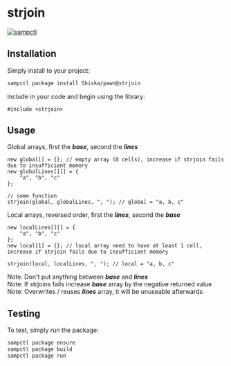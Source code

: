 # strjoin

[![sampctl](https://shields.southcla.ws/badge/sampctl-strjoin-2f2f2f.svg?style=for-the-badge)](https://github.com/Shiska/pawn/tree/strjoin)

## Installation

Simply install to your project:

```bash
sampctl package install Shiska/pawn@strjoin
```

Include in your code and begin using the library:

```pawn
#include <strjoin>
```

## Usage

Global arrays, first the **_base_**, second the **_lines_**

```pawn
new global[] = {}; // empty array (0 cells), increase if strjoin fails due to insufficient memory
new globalLines[][] = {
    "a", "b", "c"
};

// some function
strjoin(global, globalLines, ", "); // global = "a, b, c"
```

Local arrays, reversed order, first the **_lines_**, second the **_base_**

```pawn
new localLines[][] = {
    "a", "b", "c"
};
new local[1] = {}; // local array need to have at least 1 cell, increase if strjoin fails due to insufficient memory

strjoin(local, localLines, ", "); // local = "a, b, c"
```

Note: Don't put anything between **_base_** and **_lines_**  
Note: If strjoins fails increase **_base_** array by the negative returned value  
Note: Overwrites / reuses **_lines_** array, it will be unuseable afterwards

## Testing

To test, simply run the package:

```bash
sampctl package ensure
sampctl package build
sampctl package run
```